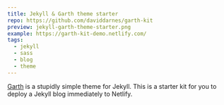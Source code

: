 ```yaml
---
title: Jekyll & Garth theme starter
repo: https://github.com/daviddarnes/garth-kit
preview: jekyll-garth-theme-starter.png
example: https://garth-kit-demo.netlify.com/
tags:
  - jekyll
  - sass
  - blog
  - theme
---
```


[Garth](https://garth.darn.es/about/) is a stupidly simple theme for Jekyll. This is a starter kit for you to deploy a Jekyll blog immediately to Netlify.
